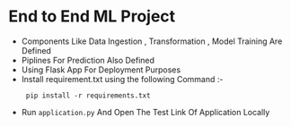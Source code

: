 # End to End ML Project 

- Components Like Data Ingestion , Transformation , Model Training Are Defined
- Piplines For Prediction Also Defined
- Using Flask App For Deployment Purposes 
- Install requirement.txt using the following Command :-
	```
	 pip install -r requirements.txt
	```
- Run ```application.py``` And Open The Test Link Of Application Locally